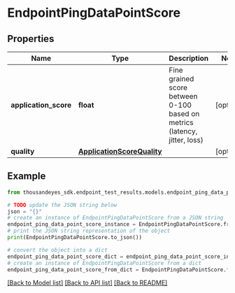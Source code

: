 # EndpointPingDataPointScore


## Properties

Name | Type | Description | Notes
------------ | ------------- | ------------- | -------------
**application_score** | **float** | Fine grained score between 0-100 based on metrics (latency, jitter, loss) | [optional] 
**quality** | [**ApplicationScoreQuality**](ApplicationScoreQuality.md) |  | [optional] 

## Example

```python
from thousandeyes_sdk.endpoint_test_results.models.endpoint_ping_data_point_score import EndpointPingDataPointScore

# TODO update the JSON string below
json = "{}"
# create an instance of EndpointPingDataPointScore from a JSON string
endpoint_ping_data_point_score_instance = EndpointPingDataPointScore.from_json(json)
# print the JSON string representation of the object
print(EndpointPingDataPointScore.to_json())

# convert the object into a dict
endpoint_ping_data_point_score_dict = endpoint_ping_data_point_score_instance.to_dict()
# create an instance of EndpointPingDataPointScore from a dict
endpoint_ping_data_point_score_from_dict = EndpointPingDataPointScore.from_dict(endpoint_ping_data_point_score_dict)
```
[[Back to Model list]](../README.md#documentation-for-models) [[Back to API list]](../README.md#documentation-for-api-endpoints) [[Back to README]](../README.md)


